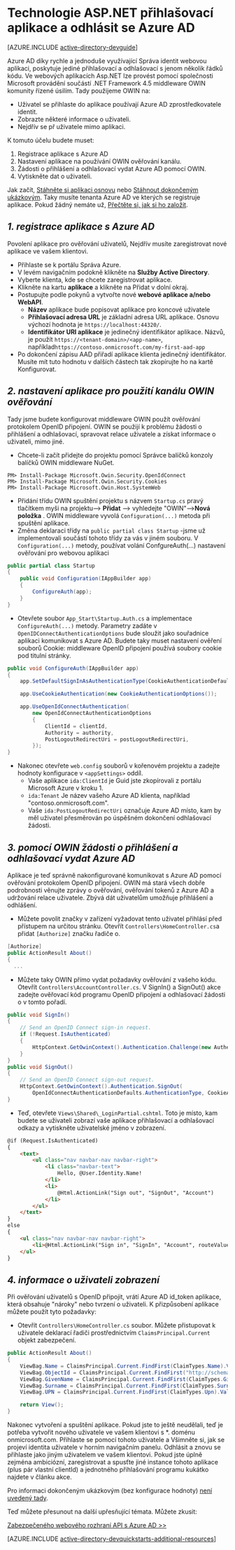 <properties
    pageTitle="Azure AD .NET Začínáme | Microsoft Azure"
    description="Jak vytvořit Web App MVC .NET, který lze integrovat s Azure AD pro přihlášení."
    services="active-directory"
    documentationCenter=".net"
    authors="dstrockis"
    manager="mbaldwin"
    editor=""/>

<tags
    ms.service="active-directory"
    ms.workload="identity"
    ms.tgt_pltfrm="na"
    ms.devlang="dotnet"
    ms.topic="article"
    ms.date="09/16/2016"
    ms.author="dastrock"/>

# <a name="aspnet-web-app-sign-in--sign-out-with-azure-ad"></a>Technologie ASP.NET přihlašovací aplikace a odhlásit se Azure AD

[AZURE.INCLUDE [active-directory-devguide](../../includes/active-directory-devguide.md)]

Azure AD díky rychle a jednoduše využívající Správa identit webovou aplikaci, poskytuje jediné přihlašovací a odhlašovací s jenom několik řádků kódu.  Ve webových aplikacích Asp.NET lze provést pomocí společnosti Microsoft provádění součástí .NET Framework 4.5 middleware OWIN komunity řízené úsilím.  Tady použijeme OWIN na:
-   Uživatel se přihlaste do aplikace používají Azure AD zprostředkovatele identit.
-   Zobrazte některé informace o uživateli.
-   Nejdřív se př uživatele mimo aplikaci.

K tomuto účelu budete muset:

1. Registrace aplikace s Azure AD
2. Nastavení aplikace na používání OWIN ověřování kanálu.
3. Žádosti o přihlášení a odhlašovací vydat Azure AD pomocí OWIN.
4. Vytiskněte dat o uživateli.

Jak začít, [Stáhněte si aplikaci osnovu](https://github.com/AzureADQuickStarts/WebApp-OpenIdConnect-DotNet/archive/skeleton.zip) nebo [Stáhnout dokončeným ukázkovým](https://github.com/AzureADQuickStarts/WebApp-OpenIdConnect-DotNet/archive/complete.zip).  Taky musíte tenanta Azure AD ve kterých se registruje aplikace.  Pokud žádný nemáte už, [Přečtěte si, jak si ho založit](active-directory-howto-tenant.md).

## <a name="1--register-an-application-with-azure-ad"></a>*1. registrace aplikace s Azure AD*
Povolení aplikace pro ověřování uživatelů, Nejdřív musíte zaregistrovat nové aplikace ve vašem klientovi.

- Přihlaste se k portálu Správa Azure.
- V levém navigačním podokně klikněte na **Služby Active Directory**.
- Vyberte klienta, kde se chcete zaregistrovat aplikace.
- Klikněte na kartu **aplikace** a klikněte na Přidat v dolní okraj.
- Postupujte podle pokynů a vytvořte nové **webové aplikace a/nebo WebAPI**.
    - **Název** aplikace bude popisovat aplikace pro koncové uživatele
    -   **Přihlašovací adresa URL** je základní adresa URL aplikace.  Osnovu výchozí hodnota je `https://localhost:44320/`.
    - **Identifikátor URI aplikace** je jedinečný identifikátor aplikace.  Názvů, je použít `https://<tenant-domain>/<app-name>`, například`https://contoso.onmicrosoft.com/my-first-aad-app`
- Po dokončení zápisu AAD přiřadí aplikace klienta jedinečný identifikátor.  Musíte mít tuto hodnotu v dalších částech tak zkopírujte ho na kartě Konfigurovat.

## <a name="2-set-up-your-app-to-use-the-owin-authentication-pipeline"></a>*2. nastavení aplikace pro použití kanálu OWIN ověřování*
Tady jsme budete konfigurovat middleware OWIN použít ověřování protokolem OpenID připojení.  OWIN se použijí k problému žádosti o přihlášení a odhlašovací, spravovat relace uživatele a získat informace o uživateli, mimo jiné.

-   Chcete-li začít přidejte do projektu pomocí Správce balíčků konzoly balíčků OWIN middleware NuGet.

```
PM> Install-Package Microsoft.Owin.Security.OpenIdConnect
PM> Install-Package Microsoft.Owin.Security.Cookies
PM> Install-Package Microsoft.Owin.Host.SystemWeb
```

-   Přidání třídu OWIN spuštění projektu s názvem `Startup.cs` pravý tlačítkem myši na projektu--> **Přidat** --> vyhledejte "OWIN"-->**Nová položka** .  OWIN middleware vyvolá `Configuration(...)` metoda při spuštění aplikace.
-   Změna deklaraci třídy na `public partial class Startup` -jsme už implementovali součástí tohoto třídy za vás v jiném souboru.  V `Configuration(...)` metody, používat volání ConfgureAuth(...) nastavení ověřování pro webovou aplikaci  

```C#
public partial class Startup
{
    public void Configuration(IAppBuilder app)
    {
        ConfigureAuth(app);
    }
}
```

-   Otevřete soubor `App_Start\Startup.Auth.cs` a implementace `ConfigureAuth(...)` metody.  Parametry zadáte v `OpenIDConnectAuthenticationOptions` bude sloužit jako souřadnice aplikaci komunikovat s Azure AD.  Budete taky muset nastavení ověření souborů Cookie: middleware OpenID připojení používá soubory cookie pod titulní stránky.

```C#
public void ConfigureAuth(IAppBuilder app)
{
    app.SetDefaultSignInAsAuthenticationType(CookieAuthenticationDefaults.AuthenticationType);

    app.UseCookieAuthentication(new CookieAuthenticationOptions());

    app.UseOpenIdConnectAuthentication(
        new OpenIdConnectAuthenticationOptions
        {
            ClientId = clientId,
            Authority = authority,
            PostLogoutRedirectUri = postLogoutRedirectUri,
        });
}
```

-   Nakonec otevřete `web.config` souborů v kořenovém projektu a zadejte hodnoty konfigurace v `<appSettings>` oddíl.
    -   Vaše aplikace `ida:ClientId` je Guid jste zkopírovali z portálu Microsoft Azure v kroku 1.
    -   `ida:Tenant` Je název vašeho Azure AD klienta, například "contoso.onmicrosoft.com".
    -   Vaše `ida:PostLogoutRedirectUri` označuje Azure AD místo, kam by měl uživatel přesměrován po úspěšném dokončení odhlašovací žádosti.

## <a name="3-use-owin-to-issue-sign-in-and-sign-out-requests-to-azure-ad"></a>*3. pomocí OWIN žádosti o přihlášení a odhlašovací vydat Azure AD*
Aplikace je teď správně nakonfigurované komunikovat s Azure AD pomocí ověřování protokolem OpenID připojení.  OWIN má stará všech dobře podrobnosti věnujte zprávy o ověřování, ověřování tokenů z Azure AD a udržování relace uživatele.  Zbývá dát uživatelům umožňuje přihlášení a odhlášení.

- Můžete povolit značky v zařízení vyžadovat tento uživatel přihlásí před přístupem na určitou stránku.  Otevřít `Controllers\HomeController.cs`a přidat `[Authorize]` značku řadiče o.

```C#
[Authorize]
public ActionResult About()
{
  ...
```

-   Můžete taky OWIN přímo vydat požadavky ověřování z vašeho kódu.  Otevřít `Controllers\AccountController.cs`.  V SignIn() a SignOut() akce zadejte ověřovací kód programu OpenID připojení a odhlašovací žádosti o v tomto pořadí.

```C#
public void SignIn()
{
    // Send an OpenID Connect sign-in request.
    if (!Request.IsAuthenticated)
    {
        HttpContext.GetOwinContext().Authentication.Challenge(new AuthenticationProperties { RedirectUri = "/" }, OpenIdConnectAuthenticationDefaults.AuthenticationType);
    }
}
public void SignOut()
{
    // Send an OpenID Connect sign-out request.
    HttpContext.GetOwinContext().Authentication.SignOut(
        OpenIdConnectAuthenticationDefaults.AuthenticationType, CookieAuthenticationDefaults.AuthenticationType);
}
```

-   Teď, otevřete `Views\Shared\_LoginPartial.cshtml`.  Toto je místo, kam budete se uživateli zobrazí vaše aplikace přihlašovací a odhlašovací odkazy a vytiskněte uživatelské jméno v zobrazení.

```HTML
@if (Request.IsAuthenticated)
{
    <text>
        <ul class="nav navbar-nav navbar-right">
            <li class="navbar-text">
                Hello, @User.Identity.Name!
            </li>
            <li>
                @Html.ActionLink("Sign out", "SignOut", "Account")
            </li>
        </ul>
    </text>
}
else
{
    <ul class="nav navbar-nav navbar-right">
        <li>@Html.ActionLink("Sign in", "SignIn", "Account", routeValues: null, htmlAttributes: new { id = "loginLink" })</li>
    </ul>
}
```

## <a name="4--display-user-information"></a>*4. informace o uživateli zobrazení*
Při ověřování uživatelů s OpenID připojit, vrátí Azure AD id_token aplikace, která obsahuje "nároky" nebo tvrzení o uživateli.  K přizpůsobení aplikace můžete použít tyto požadavky:

- Otevřít `Controllers\HomeController.cs` soubor.  Můžete přistupovat k uživatele deklarací řadiči prostřednictvím `ClaimsPrincipal.Current` objekt zabezpečení.

```C#
public ActionResult About()
{
    ViewBag.Name = ClaimsPrincipal.Current.FindFirst(ClaimTypes.Name).Value;
    ViewBag.ObjectId = ClaimsPrincipal.Current.FindFirst("http://schemas.microsoft.com/identity/claims/objectidentifier").Value;
    ViewBag.GivenName = ClaimsPrincipal.Current.FindFirst(ClaimTypes.GivenName).Value;
    ViewBag.Surname = ClaimsPrincipal.Current.FindFirst(ClaimTypes.Surname).Value;
    ViewBag.UPN = ClaimsPrincipal.Current.FindFirst(ClaimTypes.Upn).Value;

    return View();
}
```

Nakonec vytvoření a spuštění aplikace.  Pokud jste to ještě neudělali, teď je potřeba vytvořit nového uživatele ve vašem klientovi s *. doménu onmicrosoft.com.  Přihlaste se pomocí tohoto uživatele a Všimněte si, jak se projeví identita uživatele v horním navigačním panelu.  Odhlásit a znovu se přihlaste jako jiným uživatelem ve vašem klientovi.  Pokud jste úplně zejména ambiciózní, zaregistrovat a spusťte jiné instance tohoto aplikace (plus pár vlastní clientId) a jednotného přihlašování programu kukátko najdete v článku akce.

Pro informaci dokončeným ukázkovým (bez konfigurace hodnoty) [není uvedený tady](https://github.com/AzureADQuickStarts/WebApp-OpenIdConnect-DotNet/archive/complete.zip).  

Teď můžete přesunout na další upřesňující témata.  Můžete zkusit:

[Zabezpečeného webového rozhraní API s Azure AD >>](active-directory-devquickstarts-webapi-dotnet.md)

[AZURE.INCLUDE [active-directory-devquickstarts-additional-resources](../../includes/active-directory-devquickstarts-additional-resources.md)]
